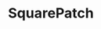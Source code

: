 ---
path: /project1
title: "SquarePatch"
description: "Free collection of clean and simple Squarespace plugins."
link: 'https://www.squarepatch.io/'
github: https://github.com/TrevPennington/Squarepatch
type: "project"
order: 2
tags:
    - React
    - Gatsby
    - GraphQL
    - Squarespace
---